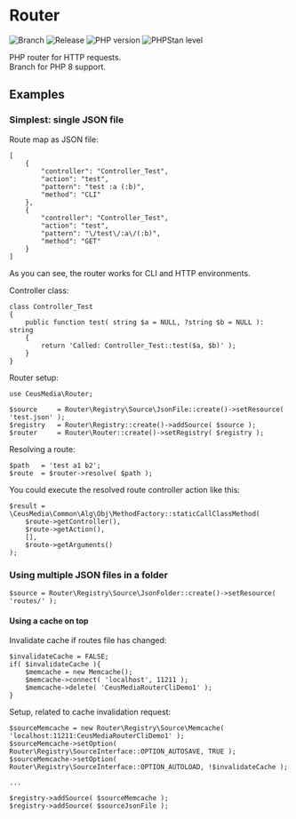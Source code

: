 # Router

![Branch](https://img.shields.io/badge/Branch-0.5.x-blue?style=flat-square)
![Release](https://img.shields.io/badge/Release-0.5.1-blue?style=flat-square)
![PHP version](https://img.shields.io/badge/PHP-%5E8.1-blue?style=flat-square&color=777BB4)
![PHPStan level](https://img.shields.io/badge/PHPStan_level-max+strict-darkgreen?style=flat-square)

PHP router for HTTP requests.  
Branch for PHP 8 support.

## Examples
### Simplest: single JSON file

Route map as JSON file:
```
[
    {
        "controller": "Controller_Test",
        "action": "test",
        "pattern": "test :a (:b)",
        "method": "CLI"
    },
    {
        "controller": "Controller_Test",
        "action": "test",
        "pattern": "\/test\/:a\/(:b)",
        "method": "GET"
    }
]
```
As you can see, the router works for CLI and HTTP environments.

Controller class:
```
class Controller_Test
{
	public function test( string $a = NULL, ?string $b = NULL ): string
	{
		return 'Called: Controller_Test::test($a, $b)' );
	}
}
```

Router setup:
```
use CeusMedia\Router;

$source		= Router\Registry\Source\JsonFile::create()->setResource( 'test.json' );
$registry	= Router\Registry::create()->addSource( $source );
$router		= Router\Router::create()->setRegistry( $registry );
```

Resolving a route:
```
$path	= 'test a1 b2';
$route	= $router->resolve( $path );
```

You could execute the resolved route controller action like this:
```
$result	= \CeusMedia\Common\Alg\Obj\MethodFactory::staticCallClassMethod(
	$route->getController(),
	$route->getAction(),
	[],
	$route->getArguments()
);

```
### Using multiple JSON files in a folder
```
$source	= Router\Registry\Source\JsonFolder::create()->setResource( 'routes/' );
```

#### Using a cache on top

Invalidate cache if routes file has changed:
```
$invalidateCache = FALSE;
if( $invalidateCache ){
	$memcache = new Memcache();
	$memcache->connect( 'localhost', 11211 );
	$memcache->delete( 'CeusMediaRouterCliDemo1' );
}
```

Setup, related to cache invalidation request:
```
$sourceMemcache	= new Router\Registry\Source\Memcache( 'localhost:11211:CeusMediaRouterCliDemo1' );
$sourceMemcache->setOption( Router\Registry\SourceInterface::OPTION_AUTOSAVE, TRUE );
$sourceMemcache->setOption( Router\Registry\SourceInterface::OPTION_AUTOLOAD, !$invalidateCache );

...

$registry->addSource( $sourceMemcache );
$registry->addSource( $sourceJsonFile );
```